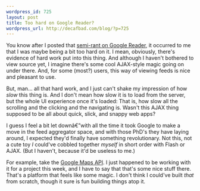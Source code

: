 ```yaml
--- 
wordpress_id: 725
layout: post
title: Too hard on Google Reader?
wordpress_url: http://decafbad.com/blog/?p=725
---
```

You know after I posted that [semi-rant on Google Reader][gr], it occurred to me that I was maybe being a bit too hard on it.  I mean, obviously, there's evidence of hard work put into this thing.  And although I haven't bothered to view source yet, I imagine there's some cool AJAX-style magic going on under there.  And, for some (most?) users, this way of viewing feeds is nice and pleasant to use.

But, man... all that hard work, and I just can't shake my impression of how *slow* this thing is.  And I don't mean how slow it is to load from the server, but the whole UI experience once it's loaded: That is, how slow all the scrolling and the clicking and the navigating is.  Wasn't this AJAX thing supposed to be all about quick, slick, and snappy web apps?

I guess I feel a bit let downâ€”with all the time it took Google to make a move in the feed aggregator space, and with those PhD's they have laying around, I expected they'd finally have something revolutionary.  Not this, not a cute toy *I* could've cobbled together *myself* in short order with Flash or AJAX.  (But I haven't, because it'd be useless to me.)

For example, take the [Google Maps API][gma].  I just happened to be working with it for a project this week, and I have to say that that's some nice stuff there.  That's a platform that feels like some magic.  I don't think I could've built *that* from scratch, though it sure is fun building things atop it.

[gr]: http://decafbad.com/blog/2005/10/07/google-reader-big-blue-chunky-water-wings
[gma]: http://www.google.com/apis/maps/

<!-- tags: google rss syndication rants googlemaps -->

